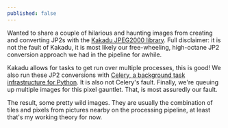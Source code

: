 ```yaml
---
published: false
---
```

Wanted to share a couple of hilarious and haunting images from creating and converting JP2s with the [Kakadu JPEG2000 library](http://kakadusoftware.com/).  Full disclaimer: it is not the fault of Kakadu, it is most likely our free-wheeling, high-octane JP2 conversion approach we had in the pipeline for awhile.

Kakadu allows for tasks to get run over multiple processes, this is good!  We also run these JP2 conversions with [Celery, a background task infrastructure for Python](http://www.celeryproject.org/).  It is also not Celery's fault.  Finally, we're queuing up multiple images for this pixel gauntlet.  That, is most assuredly our fault.  

The result, some pretty wild images.  They are usually the combination of tiles and pixels from pictures nearby on the processing pipeline, at least that's my working theory for now.


